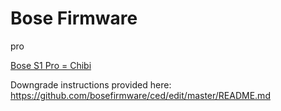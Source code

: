 # Bose Firmware

pro

<a href="https://github.com/bosefirmware/pro/blob/master/chibi/README.md">Bose S1 Pro = Chibi</a>

Downgrade instructions provided here:</br>
https://github.com/bosefirmware/ced/edit/master/README.md
